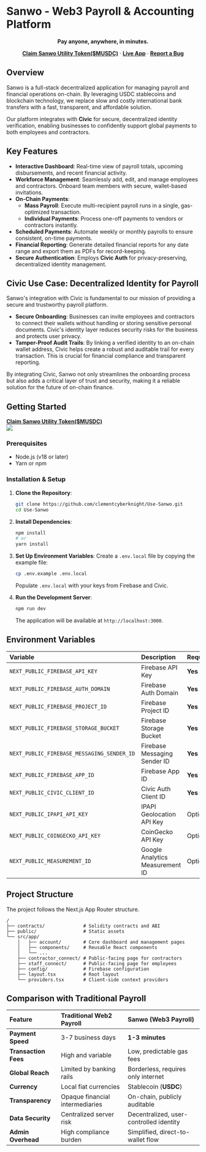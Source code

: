 # Sanwo - Web3 Payroll & Accounting Platform

<p align="center">
  <strong>Pay anyone, anywhere, in minutes.</strong>
</p>
<p align="center">
  <a href="https://sanwo-faucet.vercel.app/"><strong>Claim Sanwo Utility Token($MUSDC)</strong></a> ·
  <a href="http://localhost:3000/"><strong>Live App</strong></a> ·
  <a href="https://github.com/clementcyberknight/Use-Sanwo"><strong>Report a Bug</strong></a>
</p>

## Overview

Sanwo is a full-stack decentralized application for managing payroll and financial operations on-chain. By leveraging USDC stablecoins and blockchain technology, we replace slow and costly international bank transfers with a fast, transparent, and affordable solution.

Our platform integrates with **Civic** for secure, decentralized identity verification, enabling businesses to confidently support global payments to both employees and contractors.

## Key Features

-   **Interactive Dashboard**: Real-time view of payroll totals, upcoming disbursements, and recent financial activity.
-   **Workforce Management**: Seamlessly add, edit, and manage employees and contractors. Onboard team members with secure, wallet-based invitations.
-   **On-Chain Payments**:
    -   **Mass Payroll**: Execute multi-recipient payroll runs in a single, gas-optimized transaction.
    -   **Individual Payments**: Process one-off payments to vendors or contractors instantly.
-   **Scheduled Payments**: Automate weekly or monthly payrolls to ensure consistent, on-time payments.
-   **Financial Reporting**: Generate detailed financial reports for any date range and export them as PDFs for record-keeping.
-   **Secure Authentication**: Employs **Civic Auth** for privacy-preserving, decentralized identity management.

## Civic Use Case: Decentralized Identity for Payroll

Sanwo's integration with Civic is fundamental to our mission of providing a secure and trustworthy payroll platform.

-   **Secure Onboarding**: Businesses can invite employees and contractors to connect their wallets without handling or storing sensitive personal documents. Civic's identity layer reduces security risks for the business and protects user privacy.
-   **Tamper-Proof Audit Trails**: By linking a verified identity to an on-chain wallet address, Civic helps create a robust and auditable trail for every transaction. This is crucial for financial compliance and transparent reporting.

By integrating Civic, Sanwo not only streamlines the onboarding process but also adds a critical layer of trust and security, making it a reliable solution for the future of on-chain finance.

## Getting Started   

<a href="https://sanwo-faucet.vercel.app/"><strong>Claim Sanwo Utility Token($MUSDC)</strong></a><br/>
[![](https://img.shields.io/badge/View%20on%20GitHub-000000?style=for-the-badge&logo=github&logoColor=white)](https://github.com/dxfareed/sanwo-faucet)

### Prerequisites

-   Node.js (v18 or later)
-   Yarn or npm

### Installation & Setup

1.  **Clone the Repository**:
    ```bash
    git clone https://github.com/clementcyberknight/Use-Sanwo.git
    cd Use-Sanwo
    ```

2.  **Install Dependencies**:
    ```bash
    npm install
    # or
    yarn install
    ```

3.  **Set Up Environment Variables**:
    Create a `.env.local` file by copying the example file:
    ```bash
    cp .env.example .env.local
    ```
    Populate `.env.local` with your keys from Firebase and Civic.

4.  **Run the Development Server**:
    ```bash
    npm run dev
    ```
    The application will be available at `http://localhost:3000`.

## Environment Variables

| Variable | Description | Required |
| :--- | :--- | :--- |
| `NEXT_PUBLIC_FIREBASE_API_KEY` | Firebase API Key | **Yes** |
| `NEXT_PUBLIC_FIREBASE_AUTH_DOMAIN` | Firebase Auth Domain | **Yes** |
| `NEXT_PUBLIC_FIREBASE_PROJECT_ID` | Firebase Project ID | **Yes** |
| `NEXT_PUBLIC_FIREBASE_STORAGE_BUCKET`| Firebase Storage Bucket | **Yes** |
| `NEXT_PUBLIC_FIREBASE_MESSAGING_SENDER_ID`| Firebase Messaging Sender ID | **Yes** |
| `NEXT_PUBLIC_FIREBASE_APP_ID`| Firebase App ID | **Yes** |
| `NEXT_PUBLIC_CIVIC_CLIENT_ID` | Civic Auth Client ID | **Yes** |
| `NEXT_PUBLIC_IPAPI_API_KEY` | IPAPI Geolocation API Key | Optional |
| `NEXT_PUBLIC_COINGECKO_API_KEY`| CoinGecko API Key | Optional |
| `NEXT_PUBLIC_MEASUREMENT_ID` | Google Analytics Measurement ID | Optional |

## Project Structure

The project follows the Next.js App Router structure.

```
/
├── contracts/              # Solidity contracts and ABI
├── public/                 # Static assets
└── src/app/
    │   ├── account/        # Core dashboard and management pages
    │   ├── components/     # Reusable React components
    │   └── ...
    ├── contractor_connect/ # Public-facing page for contractors
    ├── staff_connect/      # Public-facing page for employees
    ├── config/             # Firebase configuration
    ├── layout.tsx          # Root layout
    └── providers.tsx       # Client-side context providers
```

## Comparison with Traditional Payroll

| Feature | Traditional Web2 Payroll | Sanwo (Web3 Payroll) |
| :--- | :--- | :--- |
| **Payment Speed** | 3-7 business days | **1-3 minutes** |
| **Transaction Fees** | High and variable | Low, predictable gas fees |
| **Global Reach** | Limited by banking rails | Borderless, requires only internet |
| **Currency** | Local fiat currencies | Stablecoin (**USDC**) |
| **Transparency** | Opaque financial intermediaries | On-chain, publicly auditable |
| **Data Security** | Centralized server risk | Decentralized, user-controlled identity |
| **Admin Overhead** | High compliance burden | Simplified, direct-to-wallet flow |